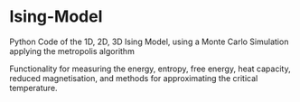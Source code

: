 # Ising-Model
Python Code of the 1D, 2D, 3D Ising Model, using a Monte Carlo Simulation applying the metropolis algorithm

Functionality for measuring the energy, entropy, free energy, heat capacity, reduced magnetisation, and methods for approximating the critical temperature.

